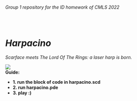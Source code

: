 <h6>Group 1 repository for the ID homework of CMLS 2022</h6><br>
<h1><i>Harpacino</i></h1>
<i>Scarface meets The Lord Of The Rings: a laser harp is born.</i>
<p><p>
<img src="https://user-images.githubusercontent.com/56019313/171048625-239048dc-6e87-4460-bbc1-604f41ca583a.jpg">
<br>
<b>Guide:
<ul>
  <li>1. run the block of code in harpacino.scd</li>
  <li>2. run harpacino.pde</li>
  <li>3. play :)</li>
</ul>
</b>
</p><br>
